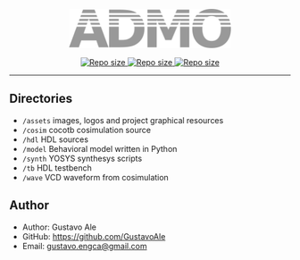 <p align="center">
    <a href="#">
        <img src="assets/logo.png" height="70" alt="ADMO core processor">
    </a>
</p>

<p align="center">
    <a href="#">
    <img src="https://img.shields.io/github/repo-size/gustavoale/admo-core?style=for-the-badge"
    style="max-width:100%;" alt="Repo size">
    </a>
    <a href="/LICENSE">
        <img src="https://img.shields.io/github/last-commit/gustavoale/admo-core?style=for-the-badge" style="max-width:100%;" alt="Repo size">
    </a>
    <a href="#">
    <img src="https://img.shields.io/github/languages/top/gustavoale/admo-core?style=for-the-badge" style="max-width:100%;" alt="Repo size">
    </a>
</p>

---

## Directories
- `/assets` images, logos and project graphical resources
- `/cosim` cocotb cosimulation source 
- `/hdl` HDL sources
- `/model` Behavioral model written in Python 
- `/synth` YOSYS synthesys scripts
- `/tb` HDL testbench
- `/wave` VCD waveform from cosimulation

## Author

* Author: Gustavo Ale
* GitHub: https://github.com/GustavoAle
* Email: gustavo.engca@gmail.com
